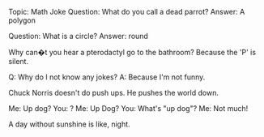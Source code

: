 Topic: Math Joke
Question: What do you call a dead parrot?
Answer: A polygon

Question: What is a circle?
Answer: round

Why can�t you hear a pterodactyl go to the bathroom? Because the 'P' is silent.



Q: Why do I not know any jokes?
A: Because I'm not funny.


Chuck Norris doesn't do push ups. He pushes the world down.

Me: Up dog?
You: ?
Me: Up Dog?
You: What's "up dog"?
Me: Not much! 

A day without sunshine is like, night. 

